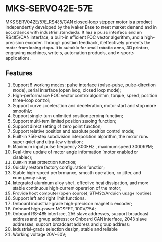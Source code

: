 # MKS-SERVO42E-57E
MKS SERVO42E/57E_RS485/CAN closed-loop stepper motor is a product independently developed by the Maker Base to meet market demand and in accordance with industrial standards. It has a pulse interface and an RS485/CAN interface, a built-in efficient FOC vector algorithm, and a high-precision encoder. Through position feedback, it effectively prevents the motor from losing steps. It is suitable for small robotic arms, 3D printers, engraving machines, writers, automation products, and e-sports applications.

## Features
1. Support 6 working modes: pulse interface (pulse-pulse, pulse-direction mode), serial interface (open loop, closed loop mode);
2. High-performance FOC vector control algorithm, torque, speed, position three-loop control;
3. Support curve acceleration and deceleration, motor start and stop more smoothly;
4. Support single-turn unlimited position zeroing function;
5. Support multi-turn limited position zeroing function;
6. Support direct setting of zero point function;
7. Support relative position and absolute position control mode;
8. Built-in 256-step subdivision interpolation algorithm, the motor runs super quiet and ultra-low vibration;
9. Maximum input pulse frequency 300KHz , maximum speed 3000RPM;
10. Real-time update of motor angle information (motor enabled or disabled);
11. Built-in stall protection function;
12. Quickly restore factory configuration function;
13. Stable high-speed performance, smooth operation, no jitter, and emergency stop;
14. Integrated aluminum alloy shell, effective heat dissipation, and more stable continuous high-current operation of the motor;
15. Provide host computer (open source), STM32/Arduion usage routines
16. Support left and right limit functions.
17. Onboard industrial-grade high-precision magnetic encoder;
18. Onboard high-power MOSFET, 100V/25A;
19. Onboard RS-485 interface, 256 slave addresses, support broadcast address and group address;
or Onboard CAN interface, 2048 slave addresses, support broadcast address and group address;  
20. Industrial-grade selection design, stable and reliable;
21. Working voltage 20V~60V;






